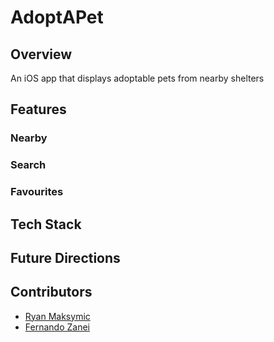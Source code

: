 # AdoptAPet

## Overview
An iOS app that displays adoptable pets from nearby shelters


## Features

### Nearby



### Search



### Favourites



## Tech Stack




## Future Directions




## Contributors
* [Ryan Maksymic](https://github.com/ryanmaksymic)
* [Fernando Zanei](https://github.com/fernandozanei)
